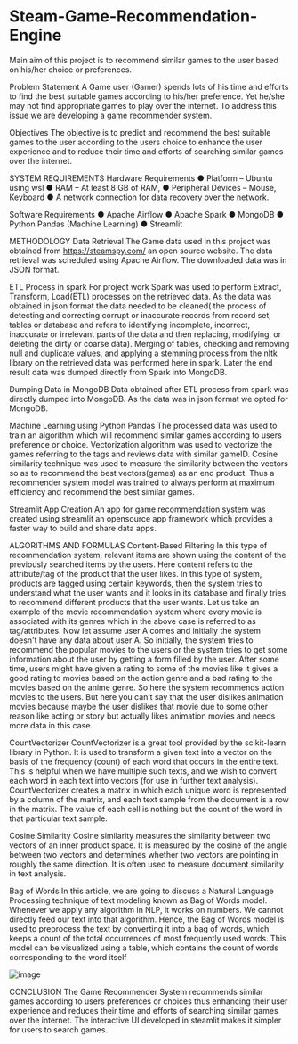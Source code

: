 # Steam-Game-Recommendation-Engine

Main aim of this project is to recommend similar games to the user based on his/her choice or preferences.

Problem Statement
A Game user (Gamer) spends lots of his time and efforts to find the best suitable games according to his/her preference. Yet he/she may not find appropriate games to play over the internet. To address this issue we are developing a game recommender system.

Objectives
The objective is to predict and recommend the best suitable games to the user according to the users choice to enhance the user experience and to reduce their time and efforts of searching similar games over the internet.

SYSTEM REQUIREMENTS
Hardware Requirements
● Platform – Ubuntu using wsl
● RAM – At least 8 GB of RAM,
● Peripheral Devices – Mouse, Keyboard
● A network connection for data recovery over the network.

Software Requirements
● Apache Airflow
● Apache Spark
● MongoDB
● Python Pandas (Machine Learning)
● Streamlit

METHODOLOGY
Data Retrieval
The Game data used in this project was obtained from https://steamspy.com/ an open source website. The data retrieval was scheduled using Apache Airflow. The downloaded data was in JSON format.

ETL Process in spark
For project work Spark was used to perform Extract, Transform, Load(ETL) processes on the retrieved data. As the data was obtained in json format the data needed to be cleaned( the process of detecting and correcting corrupt or inaccurate records from record set, tables or database and refers to identifying incomplete, incorrect, inaccurate or irrelevant parts of the data and then replacing, modifying, or deleting the dirty or coarse data). Merging of tables, checking and removing null and duplicate values, and applying a stemming process from the nltk library on the retrieved data was performed here in spark. Later the end result data was dumped directly from Spark into MongoDB.

Dumping Data in MongoDB
Data obtained after ETL process from spark was directly dumped into MongoDB. As the data was in json format we opted for MongoDB.

Machine Learning using Python Pandas
The processed data was used to train an algorithm which will recommend similar games according to users preference or choice. Vectorization algorithm was used to vectorize the games referring to the tags and reviews data with similar gameID. Cosine similarity technique was used to measure the similarity between the vectors so as to recommend the best vectors(games) as an end product. Thus a recommender system model was trained to always perform at maximum efficiency and recommend the best similar games.

Streamlit App Creation
An app for game recommendation system was created using streamlit an opensource app framework which provides a faster way to build and share data apps.

ALGORITHMS AND FORMULAS
Content-Based Filtering
In this type of recommendation system, relevant items are shown using the content of the previously searched items by the users. Here content refers to the attribute/tag of the product that the user likes. In this type of system, products are tagged using certain keywords, then the system tries to understand what the user wants and it looks in its database and finally tries to recommend different products that the user wants.
Let us take an example of the movie recommendation system where every movie is associated with its genres which in the above case is referred to as tag/attributes. Now let assume user A comes and initially the system doesn't have any data about user A. So initially, the system tries to recommend the popular movies to the users or the system tries to get some information about the user by getting a form filled by the user. After some time, users might have given a rating to some of the movies like it gives a good rating to movies based on the action genre and a bad rating to the movies based on the anime genre. So here the system recommends action movies to the users. But here you can’t say that the user dislikes animation movies because maybe the user dislikes that movie due to some other reason like acting or story but actually likes animation movies and needs more data in this case.

CountVectorizer
CountVectorizer is a great tool provided by the scikit-learn library in Python. It is used to transform a given text into a vector on the basis of the frequency (count) of each word that occurs in the entire text. This is helpful when we have multiple such texts, and we wish to convert each word in each text into vectors (for use in further text analysis).
CountVectorizer creates a matrix in which each unique word is represented by a column of the matrix, and each text sample from the document is a row in the matrix. The value of each cell is nothing but the count of the word in that particular text sample.

Cosine Similarity
Cosine similarity measures the similarity between two vectors of an inner product space. It is measured by the cosine of the angle between two vectors and determines whether two vectors are pointing in roughly the same direction. It is often used to measure document similarity in text analysis.

Bag of Words
In this article, we are going to discuss a Natural Language Processing technique of text modeling known as Bag of Words model. Whenever we apply any algorithm in NLP, it works on numbers. We cannot directly feed our text into that algorithm. Hence, the Bag of Words model is used to preprocess the text by converting it into a bag of words, which keeps a count of the total occurrences of most frequently used words. This model can be visualized using a table, which contains the count of words corresponding to the word itself

![image](https://github.com/not-harsh/Steam-Game-Recommendation-Engine/assets/141590635/a41a887e-4019-415b-a454-b9c3eccee01a)

CONCLUSION
The Game Recommender System recommends similar games according to users preferences or choices thus enhancing their user experience and reduces their time and efforts of searching similar games over the internet. The interactive UI developed in steamlit makes it simpler for users to search games.

